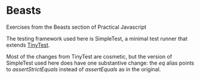 # Beasts
Exercises from the Beasts section of Practical Javascript

The testing framework used here is SimpleTest, a minimal test runner that extends [TinyTest](https://github.com/joewalnes/jstinytest).

Most of the changes from TinyTest are cosmetic, but the version of SimpleTest used here does have one substantive change: the _eq_ alias points to _assertStrictEquals_ instead of _assertEquals_ as in the original.

